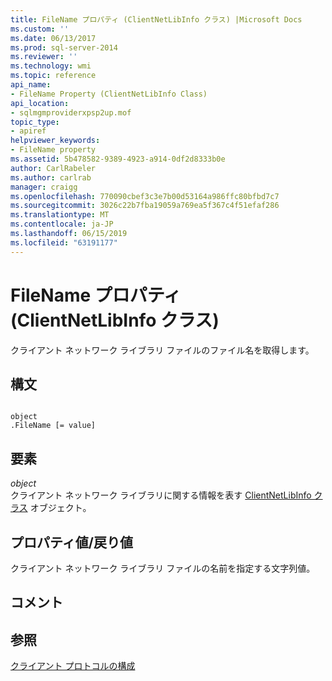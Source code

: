 ```yaml
---
title: FileName プロパティ (ClientNetLibInfo クラス) |Microsoft Docs
ms.custom: ''
ms.date: 06/13/2017
ms.prod: sql-server-2014
ms.reviewer: ''
ms.technology: wmi
ms.topic: reference
api_name:
- FileName Property (ClientNetLibInfo Class)
api_location:
- sqlmgmproviderxpsp2up.mof
topic_type:
- apiref
helpviewer_keywords:
- FileName property
ms.assetid: 5b478582-9389-4923-a914-0df2d8333b0e
author: CarlRabeler
ms.author: carlrab
manager: craigg
ms.openlocfilehash: 770090cbef3c3e7b00d53164a986ffc80bfbd7c7
ms.sourcegitcommit: 3026c22b7fba19059a769ea5f367c4f51efaf286
ms.translationtype: MT
ms.contentlocale: ja-JP
ms.lasthandoff: 06/15/2019
ms.locfileid: "63191177"
---
```

# <a name="filename-property-clientnetlibinfo-class"></a>FileName プロパティ (ClientNetLibInfo クラス)
  クライアント ネットワーク ライブラリ ファイルのファイル名を取得します。  
  
## <a name="syntax"></a>構文  
  
```  
  
object  
.FileName [= value]  
```  
  
## <a name="parts"></a>要素  
 *object*  
 クライアント ネットワーク ライブラリに関する情報を表す [ClientNetLibInfo クラス](clientnetlibinfo-class.md) オブジェクト。  
  
## <a name="property-valuereturn-value"></a>プロパティ値/戻り値  
 クライアント ネットワーク ライブラリ ファイルの名前を指定する文字列値。  
  
## <a name="remarks"></a>コメント  
  
## <a name="see-also"></a>参照  
 [クライアント プロトコルの構成](https://technet.microsoft.com/library/ms181035.aspx)  
  
  
